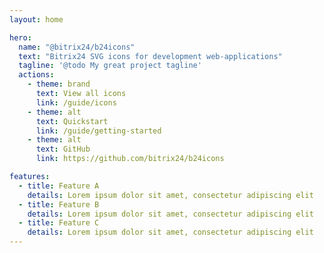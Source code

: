 ```yaml
---
layout: home

hero:
  name: "@bitrix24/b24icons"
  text: "Bitrix24 SVG icons for development web-applications"
  tagline: '@todo My great project tagline'
  actions:
    - theme: brand
      text: View all icons
      link: /guide/icons
    - theme: alt
      text: Quickstart
      link: /guide/getting-started
    - theme: alt
      text: GitHub
      link: https://github.com/bitrix24/b24icons

features:
  - title: Feature A
    details: Lorem ipsum dolor sit amet, consectetur adipiscing elit
  - title: Feature B
    details: Lorem ipsum dolor sit amet, consectetur adipiscing elit
  - title: Feature C
    details: Lorem ipsum dolor sit amet, consectetur adipiscing elit
---
```


